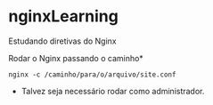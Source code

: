 # nginxLearning
Estudando diretivas do Nginx

Rodar o Nginx passando o caminho*

```
nginx -c /caminho/para/o/arquivo/site.conf
```

* Talvez seja necessário rodar como administrador.
